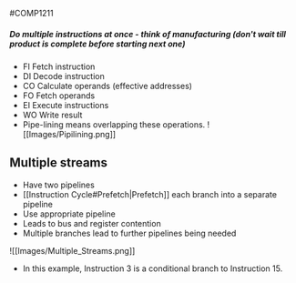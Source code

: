 #COMP1211 
##### Do multiple instructions at once - think of manufacturing (don't wait till product is complete before starting next one)
- FI Fetch instruction
- DI Decode instruction
- CO Calculate operands (effective addresses)
- FO Fetch operands
- EI Execute instructions
- WO Write result
- Pipe-lining means overlapping these operations.
![[Images/Pipilining.png]]

## Multiple streams
- Have two pipelines
- [[Instruction Cycle#Prefetch|Prefetch]] each branch into a separate pipeline
- Use appropriate pipeline
- Leads to bus and register contention
- Multiple branches lead to further pipelines being needed 

![[Images/Multiple_Streams.png]]
- In this example, Instruction 3 is a conditional branch to Instruction 15.
